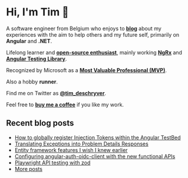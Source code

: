 # Hi, I'm Tim 👋

A software engineer from Belgium who enjoys to **[blog](https://timdeschryver.dev/blog)** about
my experiences with the aim to help others and my future self, primarily on
**Angular** and **.NET**.

Lifelong learner and **[open-source enthusiast](https://github.com/timdeschryver)**, mainly working **[NgRx](https://ngrx.io/)** and **[Angular Testing Library](https://testing-library.com/docs/angular-testing-library/)**.

Recognized by Microsoft as a **[Most Valuable Professional (MVP)](https://mvp.microsoft.com/en-us/PublicProfile/5004452?fullName=Tim%20Deschryver)**.

Also a hobby **runner**.

Find me on Twitter as **[@tim_deschryver](https://timdeschryver.dev/twitter)**.

Feel free to **[buy me a coffee](https://ko-fi.com/timdeschryver)** if you like my work.

<!-- prettier-ignore-start -->
<!-- BLOG:START -->

## Recent blog posts

- [How to globally register Injection Tokens within the Angular TestBed](https://timdeschryver.dev/blog/how-to-globally-register-injection-tokens-within-the-angular-testbed)
- [Translating Exceptions into Problem Details Responses](https://timdeschryver.dev/blog/translating-exceptions-into-problem-details-responses)
- [Entity framework features I wish I knew earlier](https://timdeschryver.dev/blog/entity-framework-features-i-wish-i-knew-earlier)
- [Configuring angular-auth-oidc-client with the new functional APIs](https://timdeschryver.dev/blog/configuring-angular-auth-oidc-client-with-the-new-functional-apis)
- [Playwright API testing with zod](https://timdeschryver.dev/blog/playwright-api-testing-with-zod)
- [More posts](https://timdeschryver.dev/blog)

<!-- BLOG:END -->
<!-- prettier-ignore-end -->
